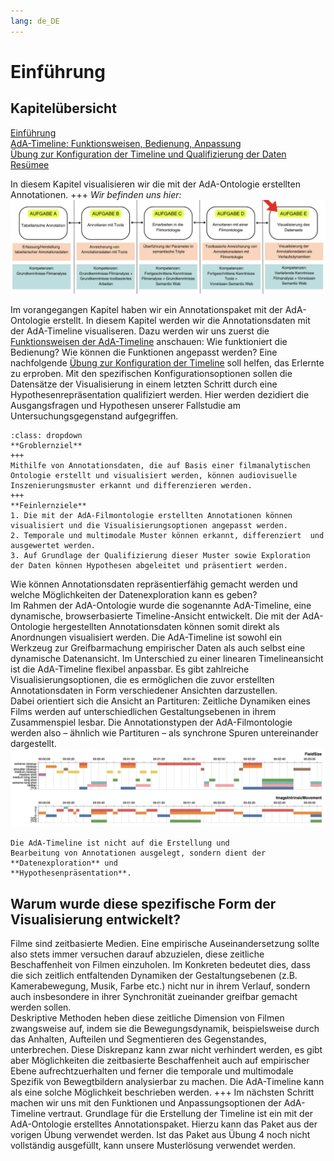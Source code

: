 ```yaml
---
lang: de_DE
---
```

# Einführung

## Kapitelübersicht
[Einführung](Aufgabe_E) <br>
[AdA-Timeline: Funktionsweisen, Bedienung, Anpassung](Aufgabe_E_UK-1) <br>
[Übung zur Konfiguration der Timeline und Qualifizierung der Daten](Aufgabe_E_UK-2) <br>
[Resümee](Aufgabe_E_UK-3)

In diesem Kapitel visualisieren wir die mit der AdA-Ontologie erstellten Annotationen.
+++
*Wir befinden uns hier:*
![Aufgabe 5](../assets/Aufgabenstruktur-05.png)

Im vorangegangen Kapitel haben wir ein Annotationspaket mit der AdA-Ontologie erstellt. In diesem Kapitel werden wir die Annotationsdaten mit der AdA-Timeline visualiseren. Dazu werden wir uns zuerst die [Funktionsweisen der AdA-Timeline](../Kapitel_II/Aufgabe_E_UK-1.md) anschauen: Wie funktioniert die Bedienung? Wie können die Funktionen angepasst werden? Eine nachfolgende [Übung zur Konfiguration der Timeline](../Kapitel_II/Aufgabe_E_UK-2.md) soll helfen, das Erlernte zu erproben. Mit den spezifischen Konfigurationsoptionen sollen die Datensätze der Visualisierung in einem letzten Schritt durch eine Hypothesenrepräsentation qualifiziert werden. Hier werden dezidiert die Ausgangsfragen und Hypothesen unserer Fallstudie am Untersuchungsgegenstand aufgegriffen.

```{admonition} GROB- UND FEINLERNZIELE
:class: dropdown
**Groblernziel**
+++
Mithilfe von Annotationsdaten, die auf Basis einer filmanalytischen Ontologie erstellt und visualisiert werden, können audiovisuelle Inszenierungsmuster erkannt und differenzieren werden.
+++
**Feinlernziele**
1. Die mit der AdA-Filmontologie erstellten Annotationen können visualisiert und die Visualisierungsoptionen angepasst werden.
2. Temporale und multimodale Muster können erkannt, differenziert  und ausgewertet werden.
3. Auf Grundlage der Qualifizierung dieser Muster sowie Exploration der Daten können Hypothesen abgeleitet und präsentiert werden. 
```

Wie können Annotationsdaten repräsentierfähig gemacht werden und welche Möglichkeiten der Datenexploration kann es geben? <br>
Im Rahmen der AdA-Ontologie wurde die sogenannte AdA-Timeline, eine dynamische, browserbasierte Timeline-Ansicht entwickelt. Die mit der AdA-Ontologie hergestellten Annotationsdaten können somit direkt als Anordnungen visualisiert werden. Die AdA-Timeline ist sowohl ein Werkzeug zur Greifbarmachung empirischer Daten als auch selbst eine dynamische Datenansicht. Im Unterschied zu einer linearen Timelineansicht ist die AdA-Timeline flexibel anpassbar. Es gibt zahlreiche Visualisierungsoptionen, die es ermöglichen die zuvor erstellten Annotationsdaten in Form verschiedener Ansichten darzustellen. <br>
Dabei orientiert sich die Ansicht an Partituren: Zeitliche Dynamiken eines Films werden auf unterschiedlichen Gestaltungsebenen in ihrem Zusammenspiel lesbar. Die Annotationstypen der AdA-Filmontologie werden also – ähnlich wie Partituren – als synchrone Spuren untereinander dargestellt. 
![screenshot-A5-01](../_images/A5-S01.png)
```{important}
Die AdA-Timeline ist nicht auf die Erstellung und
Bearbeitung von Annotationen ausgelegt, sondern dient der **Datenexploration** und
**Hypothesenpräsentation**.
```
## Warum wurde diese spezifische Form der Visualisierung entwickelt?

Filme sind zeitbasierte Medien. Eine empirische Auseinandersetzung sollte also stets immer versuchen darauf abzuzielen, diese zeitliche Beschaffenheit von Filmen einzuholen. Im Konkreten bedeutet dies, dass die sich zeitlich entfaltenden Dynamiken der Gestaltungsebenen (z.B. Kamerabewegung, Musik, Farbe etc.) nicht nur in ihrem Verlauf, sondern auch insbesondere in ihrer Synchronität zueinander greifbar gemacht werden sollen. <br>
Deskriptive Methoden heben diese zeitliche Dimension von Filmen zwangsweise auf, indem sie die Bewegungsdynamik, beispielsweise durch das Anhalten, Aufteilen und Segmentieren des Gegenstandes, unterbrechen. Diese Diskrepanz kann zwar nicht verhindert werden, es gibt aber Möglichkeiten die zeitbasierte Beschaffenheit auch auf empirischer Ebene aufrechtzuerhalten und ferner die temporale und multimodale Spezifik von Bewegtbildern analysierbar zu machen. Die AdA-Timeline kann als eine solche Möglichkeit beschrieben werden. 
+++
Im nächsten Schritt machen wir uns mit den Funktionen und Anpassungsoptionen der AdA-Timeline vertraut. Grundlage für die Erstellung der Timeline ist ein mit der AdA-Ontologie erstelltes Annotationspaket. Hierzu kann das Paket aus der vorigen Übung verwendet werden. Ist das Paket aus Übung 4 noch nicht vollständig ausgefüllt, kann unsere Musterlösung verwendet werden.
